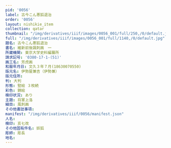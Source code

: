```yaml
---
pid: '0056'
label: 古今こん悪狐退治
order: '0056'
layout: nishikie_item
collection: qatar
thumbnail: "/img/derivatives/iiif/images/0056_001/full/250,/0/default.jpg"
full: "/img/derivatives/iiif/images/0056_001/full/1140,/0/default.jpg"
題名: 古今こん悪狐退治
書名: 維新前後諷刺画　一
所蔵機関: 東京大学史料編纂所
請求記号: '0380-17-1-(51)'
画工名: 芳虎画
和暦年月日: 文久３年７月(18630070550)
版元名: 伊勢屋兼吉（伊勢兼）
版元住所: 
判: 大判
形態: 竪絵 ３枚続
彩色: 錦絵
検印状況: あり
主題: 将軍上洛
細目: 風刺画
その他書誌事項: 
manifest: "/img/derivatives/iiif/0056/manifest.json"
人名: 
検印: 亥七改
その他固有件名: 妖狐
彫師: 彫長
地名: 
---
```

